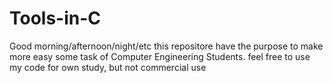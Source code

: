 # Tools-in-C
Good morning/afternoon/night/etc
this repositore have the purpose to make more easy some task of Computer Engineering Students.
feel free to use my code for own study, but not commercial use
